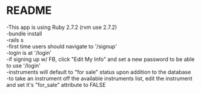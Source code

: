# README

-This app is using Ruby 2.7.2 (rvm use 2.7.2)  
-bundle install  
-rails s  
-first time users should navigate to '/signup'  
-login is at '/login'  
-if signing up w/ FB, click "Edit My Info" and set a new password to be able to use '/login'   
-instruments will default to "for sale" status upon addition to the database  
-to take an instrument off the available instruments list, edit the instrument and set it's "for_sale" attribute to FALSE


